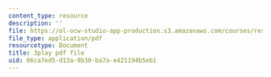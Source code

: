 ```yaml
---
content_type: resource
description: ''
file: https://ol-ocw-studio-app-production.s3.amazonaws.com/courses/res-6-012-introduction-to-probability-spring-2018/66ca7ed5d13a9b30ba7ae421194b5eb1_G11r4Srh4u8.pdf
file_type: application/pdf
resourcetype: Document
title: 3play pdf file
uid: 66ca7ed5-d13a-9b30-ba7a-e421194b5eb1
---
```

